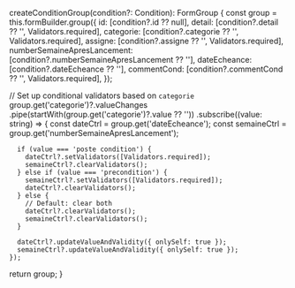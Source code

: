 createConditionGroup(condition?: Condition): FormGroup {
  const group = this.formBuilder.group({
    id: [condition?.id ?? null],
    detail: [condition?.detail ?? '', Validators.required],
    categorie: [condition?.categorie ?? '', Validators.required],
    assigne: [condition?.assigne ?? '', Validators.required],
    numberSemaineApresLancement: [condition?.numberSemaineApresLancement ?? ''],
    dateEcheance: [condition?.dateEcheance ?? ''],
    commentCond: [condition?.commentCond ?? '', Validators.required],
  });

  // Set up conditional validators based on `categorie`
  group.get('categorie')?.valueChanges
    .pipe(startWith(group.get('categorie')?.value ?? ''))
    .subscribe((value: string) => {
      const dateCtrl = group.get('dateEcheance');
      const semaineCtrl = group.get('numberSemaineApresLancement');

      if (value === 'poste condition') {
        dateCtrl?.setValidators([Validators.required]);
        semaineCtrl?.clearValidators();
      } else if (value === 'precondition') {
        semaineCtrl?.setValidators([Validators.required]);
        dateCtrl?.clearValidators();
      } else {
        // Default: clear both
        dateCtrl?.clearValidators();
        semaineCtrl?.clearValidators();
      }

      dateCtrl?.updateValueAndValidity({ onlySelf: true });
      semaineCtrl?.updateValueAndValidity({ onlySelf: true });
    });

  return group;
}
